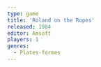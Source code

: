 ```yaml
---
type: game
title: 'Roland on the Ropes'
released: 1984
editor: Amsoft
players: 1
genres:
  - Plates-formes
---
```


